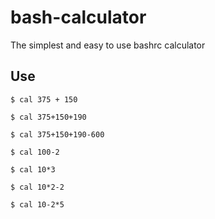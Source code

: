# bash-calculator
The simplest and easy to use bashrc calculator

## Use
`$ cal 375 + 150`

`$ cal 375+150+190`

`$ cal 375+150+190-600`

`$ cal 100-2`

`$ cal 10*3`

`$ cal 10*2-2`

`$ cal 10-2*5`
